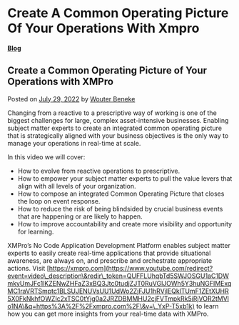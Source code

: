 # Create A Common Operating Picture Of Your Operations With Xmpro

[**Blog**](https://xmpro.com/category/blog/)

## Create a Common Operating Picture of Your Operations with XMPro

Posted on [July 29, 2022](https://xmpro.com/create-a-common-operating-picture-of-your-operations-with-xmpro/) by [Wouter Beneke](https://xmpro.com/author/wbeneke/)

Changing from a reactive to a prescriptive way of working is one of the biggest challenges for large, complex asset-intensive businesses. Enabling subject matter experts to create an integrated common operating picture that is strategically aligned with your business objectives is the only way to manage your operations in real-time at scale.

In this video we will cover:

* How to evolve from reactive operations to prescriptive.
* How to empower your subject matter experts to pull the value levers that align with all levels of your organization.
* How to compose an integrated Common Operating Picture that closes the loop on event response.
* How to reduce the risk of being blindsided by crucial business events that are happening or are likely to happen.&#x20;
* How to improve accountability and create more visibility and opportunity for learning.

XMPro’s No Code Application Development Platform enables subject matter experts to easily create real-time applications that provide situational awareness, are always on, and prescribe and orchestrate appropriate actions. Visit [https://xmpro.com](https://www.youtube.com/redirect?event=video\_description\&redir\_token=QUFFLUhqbTd5SWJOSGU1aC1DWmkyUmJFc1lKZENwZHFaZ3xBQ3Jtc0tudjZJT0RuVGlJOWh5Y3huNGFIMExqMC1raVRTSmptc1BLSUJENUVsUU1UdWo2ZjFJU1hRVjlEQklTUmF1ZEtXUHR5X0FkNkhfOWZlc2xTSC0tYjg0a2JRZDBMMHU2cjFVTmpkRk5iRjVOR2tMVlo1NA\&q=https%3A%2F%2Fxmpro.com%2F\&v=\_YxP-T5xb1k) to learn how you can get more insights from your real-time data with XMPro.

